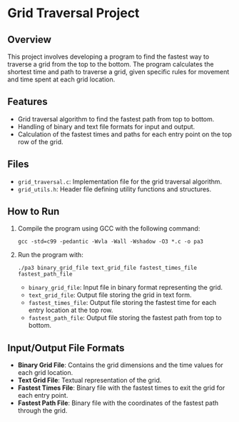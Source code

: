 
# Grid Traversal Project

## Overview
This project involves developing a program to find the fastest way to traverse a grid from the top to the bottom. The program calculates the shortest time and path to traverse a grid, given specific rules for movement and time spent at each grid location.

## Features
- Grid traversal algorithm to find the fastest path from top to bottom.
- Handling of binary and text file formats for input and output.
- Calculation of the fastest times and paths for each entry point on the top row of the grid.

## Files
- `grid_traversal.c`: Implementation file for the grid traversal algorithm.
- `grid_utils.h`: Header file defining utility functions and structures.

## How to Run
1. Compile the program using GCC with the following command:
   ```
   gcc -std=c99 -pedantic -Wvla -Wall -Wshadow -O3 *.c -o pa3
   ```
2. Run the program with:
   ```
   ./pa3 binary_grid_file text_grid_file fastest_times_file fastest_path_file
   ```
   - `binary_grid_file`: Input file in binary format representing the grid.
   - `text_grid_file`: Output file storing the grid in text form.
   - `fastest_times_file`: Output file storing the fastest time for each entry location at the top row.
   - `fastest_path_file`: Output file storing the fastest path from top to bottom.

## Input/Output File Formats
- **Binary Grid File**: Contains the grid dimensions and the time values for each grid location.
- **Text Grid File**: Textual representation of the grid.
- **Fastest Times File**: Binary file with the fastest times to exit the grid for each entry point.
- **Fastest Path File**: Binary file with the coordinates of the fastest path through the grid.

